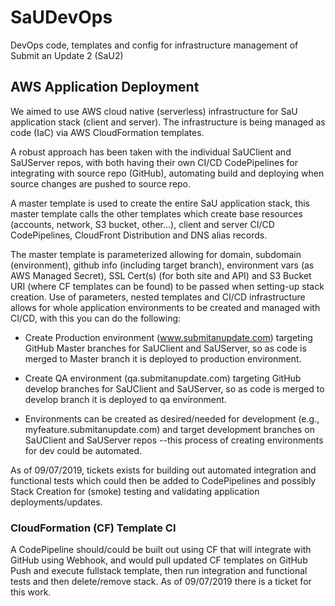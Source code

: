 # SaUDevOps

DevOps code, templates and config for infrastructure management of Submit an Update 2 (SaU2)

## AWS Application Deployment

We aimed to use AWS cloud native (serverless) infrastructure for SaU application stack (client and server). The infrastructure is being managed as code (IaC) via AWS CloudFormation templates.

A robust approach has been taken with the individual SaUClient and SaUServer repos, with both having their own CI/CD CodePipelines for integrating with source repo (GitHub), automating build and deploying when source changes are pushed to source repo.

A master template is used to create the entire SaU application stack, this master template calls the other templates which create base resources (accounts, network, S3 bucket, other...), client and server CI/CD CodePipelines, CloudFront Distribution and DNS alias records.

The master template is parameterized allowing for domain, subdomain (environment), github info (including target branch), environment vars (as AWS Managed Secret), SSL Cert(s) (for both site and API) and S3 Bucket URI (where CF templates can be found) to be passed when setting-up stack creation. Use of parameters, nested templates and CI/CD infrastructure allows for whole application environments to be created and managed with CI/CD, with this you can do the following:

-   Create Production environment (www.submitanupdate.com) targeting GitHub Master branches for SaUClient and SaUServer, so as code is merged to Master branch it is deployed to production environment.

-   Create QA environment (qa.submitanupdate.com) targeting GitHub develop branches for SaUClient and SaUServer, so as code is merged to develop branch it is deployed to qa environment.

-   Environments can be created as desired/needed for development (e.g., myfeature.submitanupdate.com) and target development branches on SaUClient and SaUServer repos --this process of creating environments for dev could be automated.

As of 09/07/2019, tickets exists for building out automated integration and functional tests which could then be added to CodePipelines and possibly Stack Creation for (smoke) testing and validating application deployments/updates.

### CloudFormation (CF) Template CI

A CodePipeline should/could be built out using CF that will integrate with GitHub using Webhook, and would pull updated CF templates on GitHub Push and execute fullstack template, then run integration and functional tests and then delete/remove stack. As of 09/07/2019 there is a ticket for this work.
